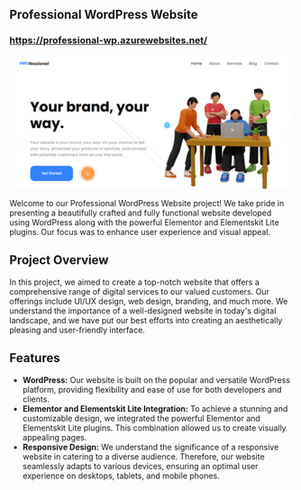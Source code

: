 ## Professional WordPress Website
### https://professional-wp.azurewebsites.net/

![Home-Page](/screenshoots/homePage.png?raw=true "Home Page")

Welcome to our Professional WordPress Website project! We take pride in presenting a beautifully crafted and fully functional website developed using WordPress along with the powerful Elementor and Elementskit Lite plugins. Our focus was to enhance user experience and visual appeal.

## Project Overview
In this project, we aimed to create a top-notch website that offers a comprehensive range of digital services to our valued customers. Our offerings include UI/UX design, web design, branding, and much more. We understand the importance of a well-designed website in today's digital landscape, and we have put our best efforts into creating an aesthetically pleasing and user-friendly interface.

## Features
- **WordPress:** Our website is built on the popular and versatile WordPress platform, providing flexibility and ease of use for both developers and clients.
- **Elementor and Elementskit Lite Integration:** To achieve a stunning and customizable design, we integrated the powerful Elementor and Elementskit Lite plugins. This combination allowed us to create visually appealing pages.
- **Responsive Design:** We understand the significance of a responsive website in catering to a diverse audience. Therefore, our website seamlessly adapts to various devices, ensuring an optimal user experience on desktops, tablets, and mobile phones.
